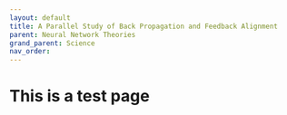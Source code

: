 ```yaml
---
layout: default
title: A Parallel Study of Back Propagation and Feedback Alignment
parent: Neural Network Theories
grand_parent: Science
nav_order: 
---
```


# This is a test page